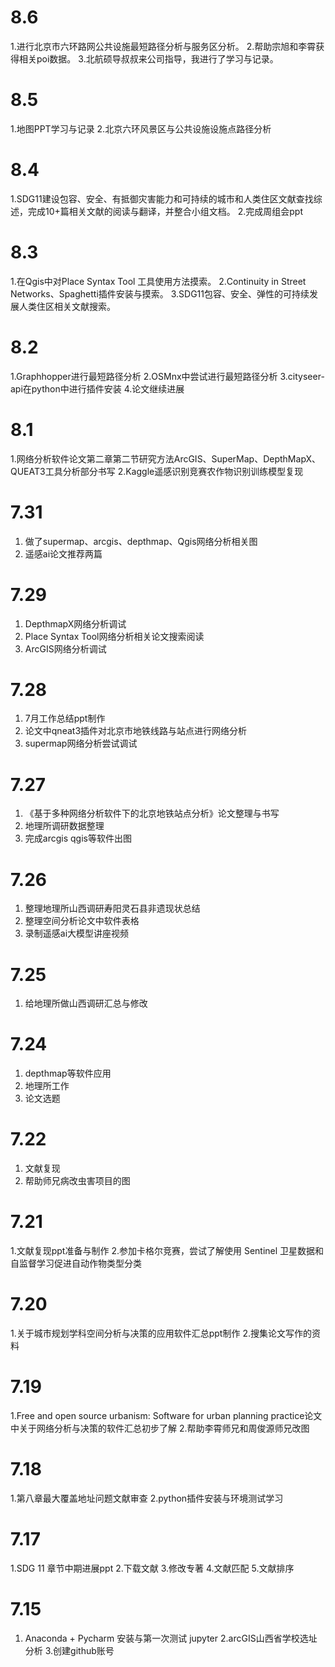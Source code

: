 # 8.6
1.进行北京市六环路网公共设施最短路径分析与服务区分析。
2.帮助宗旭和李霄获得相关poi数据。
3.北航硕导叔叔来公司指导，我进行了学习与记录。
# 8.5
1.地图PPT学习与记录
2.北京六环风景区与公共设施设施点路径分析
# 8.4
1.SDG11建设包容、安全、有抵御灾害能力和可持续的城市和人类住区文献查找综述，完成10+篇相关文献的阅读与翻译，并整合小组文档。
2.完成周组会ppt
# 8.3
1.在Qgis中对Place Syntax Tool 工具使用方法摸索。
2.Continuity in Street Networks、Spaghetti插件安装与摸索。
3.SDG11包容、安全、弹性的可持续发展人类住区相关文献搜索。
# 8.2
1.Graphhopper进行最短路径分析
2.OSMnx中尝试进行最短路径分析
3.cityseer-api在python中进行插件安装
4.论文继续进展
# 8.1
1.网络分析软件论文第二章第二节研究方法ArcGIS、SuperMap、DepthMapX、QUEAT3工具分析部分书写
2.Kaggle遥感识别竞赛农作物识别训练模型复现
# 7.31
1. 做了supermap、arcgis、depthmap、Qgis网络分析相关图
2. 遥感ai论文推荐两篇
# 7.29
1. DepthmapX网络分析调试
2. Place Syntax Tool网络分析相关论文搜索阅读
3. ArcGIS网络分析调试
# 7.28
1. 7月工作总结ppt制作
2. 论文中qneat3插件对北京市地铁线路与站点进行网络分析
3. supermap网络分析尝试调试
# 7.27
1. 《基于多种网络分析软件下的北京地铁站点分析》论文整理与书写
2. 地理所调研数据整理
3. 完成arcgis qgis等软件出图
# 7.26
1. 整理地理所山西调研寿阳灵石县非遗现状总结
2. 整理空间分析论文中软件表格
3. 录制遥感ai大模型讲座视频
# 7.25
1. 给地理所做山西调研汇总与修改
# 7.24
1. depthmap等软件应用
2. 地理所工作
3. 论文选题
# 7.22
1. 文献复现
2. 帮助师兄病改虫害项目的图
# 7.21
1.文献复现ppt准备与制作
2.参加卡格尔竞赛，尝试了解使用 Sentinel 卫星数据和自监督学习促进自动作物类型分类
# 7.20
1.关于城市规划学科空间分析与决策的应用软件汇总ppt制作
2.搜集论文写作的资料
# 7.19
1.Free and open source urbanism: Software for urban planning practice论文中关于网络分析与决策的软件汇总初步了解
2.帮助李霄师兄和周俊源师兄改图
# 7.18
1.第八章最大覆盖地址问题文献审查
2.python插件安装与环境测试学习
# 7.17
1.SDG 11 章节中期进展ppt
2.下载文献
3.修改专著
4.文献匹配
5.文献排序
# 7.15
1. Anaconda + Pycharm 安装与第一次测试 jupyter
2.arcGIS山西省学校选址分析
3.创建github账号
